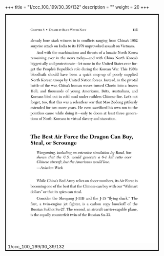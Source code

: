 +++
title = "1/ccc_100_199/30_39/132"
description = ""
weight = 20
+++

<table style="border:2px solid black;max-width:800px;max-height:800px;" 
><tr><td><img class="center-fit-jpg"
src="/jpg_/out_jpg_dbc_132.jpg"  >1/ccc_100_199/30_39/132</img></td></tr></table>